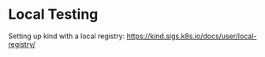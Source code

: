 # Local Testing

Setting up kind with a local registry:
https://kind.sigs.k8s.io/docs/user/local-registry/
